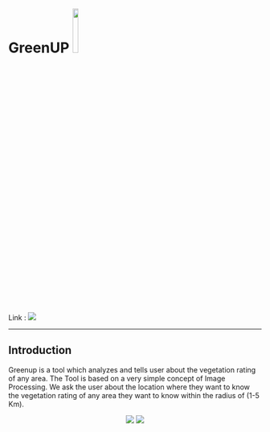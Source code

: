 # GreenUP <span><img src="https://github.com/amandewatnitrr/Wolfram/blob/main/GreenUp/GreenUp.png" width="15%"></span>
Link : <a href="https://www.wolframcloud.com/obj/ed5a9e64-20f3-477d-b44e-ece33a8fb720" target="_blank">
<img src="https://img.shields.io/badge/Wolfram-DD1100?style=for-the-badge&logo=Wolfram&logoColor=white"></a>
<hr>

## Introduction

Greenup is a tool which analyzes and tells user about the vegetation rating of any area.  The Tool is based on a very simple concept of Image Processing. We ask the user about the location where they want to know the vegetation rating of any area they want to know within the radius of (1-5 Km).
<p align=center>
<img src="https://github.com/amandewatnitrr/Wolfram/blob/main/GreenUp/Screenshot%202021-05-19%20052325.png">
<img src="https://github.com/amandewatnitrr/Wolfram/blob/main/GreenUp/Screenshot%202021-05-19%20052507.png">
</p>
